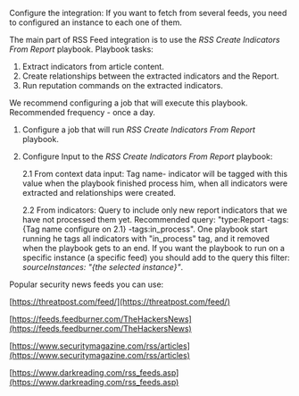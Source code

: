 
Configure the integration: If you want to fetch from several feeds, you need to configured an instance to each one of them.

The main part of RSS Feed integration is to use the *RSS Create Indicators From Report* playbook. Playbook tasks:
1. Extract indicators from article content.
2. Create relationships between the extracted indicators and the Report.
3. Run reputation commands on the extracted indicators. 

We recommend configuring a job that will execute this playbook. Recommended frequency - once a day. 

1. Configure a job that will run *RSS Create Indicators From Report* playbook. 
2. Configure Input to the *RSS Create Indicators From Report* playbook:
   
    2.1 From context data input: Tag name- indicator will be tagged with this value when the playbook finished process him, when all indicators were extracted and relationships were created.
   
    2.2 From indicators: Query to include only new report indicators that we have not processed them yet. Recommended query: "type:Report -tags:
   {Tag name configure on 2.1} -tags:in_process". One playbook start running he tags all indicators with "in_process" tag, and it removed when the playbook gets to an end.
   If you want the playbook to run on a specific instance (a specific feed) you should add to the query this filter: *sourceInstances:
   "{the selected instance}"*.

Popular security news feeds you can use: 

[https://threatpost.com/feed/](https://threatpost.com/feed/)

[https://feeds.feedburner.com/TheHackersNews](https://feeds.feedburner.com/TheHackersNews)

[https://www.securitymagazine.com/rss/articles](https://www.securitymagazine.com/rss/articles)

[https://www.darkreading.com/rss_feeds.asp](https://www.darkreading.com/rss_feeds.asp)

